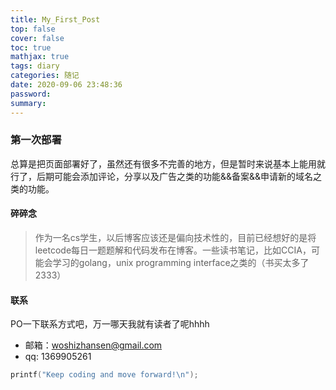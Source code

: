 ```yaml
---
title: My_First_Post
top: false
cover: false
toc: true
mathjax: true
tags: diary
categories: 随记
date: 2020-09-06 23:48:36
password:
summary:
---
```


### 第一次部署

总算是把页面部署好了，虽然还有很多不完善的地方，但是暂时来说基本上能用就行了，后期可能会添加评论，分享以及广告之类的功能&&备案&&申请新的域名之类的功能。

#### 碎碎念
> 作为一名cs学生，以后博客应该还是偏向技术性的，目前已经想好的是将leetcode每日一题题解和代码发布在博客。一些读书笔记，比如CCIA，可能会学习的golang，unix programming interface之类的（书买太多了2333）

#### 联系
PO一下联系方式吧，万一哪天我就有读者了呢hhhh

* 邮箱：woshizhansen@gmail.com
* qq: 1369905261

```c++
printf("Keep coding and move forward!\n");
```